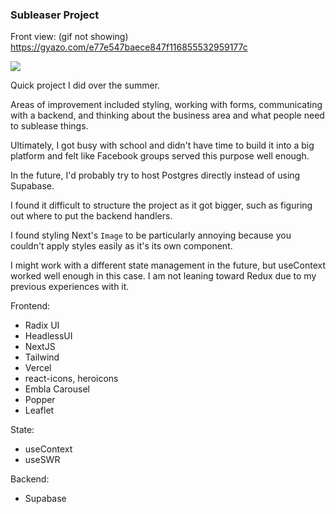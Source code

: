 ### Subleaser Project

Front view: (gif not showing) https://gyazo.com/e77e547baece847f116855532959177c

![](https://gyazo.com/c019e69a16a9938533c4db7af2d2a82a.gif)

Quick project I did over the summer.

Areas of improvement included styling, working with forms, communicating with a backend, and thinking about the business area and what people need to sublease things.

Ultimately, I got busy with school and didn't have time to build it into a big platform and felt like Facebook groups served this purpose well enough.

In the future, I'd probably try to host Postgres directly instead of using Supabase.

I found it difficult to structure the project as it got bigger, such as figuring out where to put the backend handlers.

I found styling Next's `Image` to be particularly annoying because you couldn't apply styles easily as it's its own component.

I might work with a different state management in the future, but useContext worked well enough in this case. I am not leaning toward Redux due to my previous experiences with it.

Frontend:
- Radix UI
- HeadlessUI
- NextJS
- Tailwind
- Vercel
- react-icons, heroicons
- Embla Carousel
- Popper
- Leaflet

State:
- useContext
- useSWR

Backend:
- Supabase

